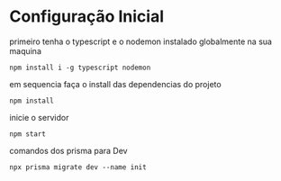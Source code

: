 # Configuração Inicial

primeiro tenha o typescript e o nodemon instalado globalmente na sua maquina

    npm install i -g typescript nodemon

em sequencia faça o install das dependencias do projeto

    npm install

inicie o servidor

    npm start

comandos dos prisma para Dev

    npx prisma migrate dev --name init
